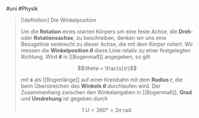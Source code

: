 #uni #Physik 

> [!definition] Die Winkelposition
> 
> Um die **Rotation** eines starren Körpers um eine feste Achse, die **Dreh**- oder **Rotationsachse**, zu beschreiben, denken wir uns eine Bezugslinie senkrecht zu dieser Achse, die mit dem Körper rotiert. Wir messen die **Winkelposition $\theta$** diese Linie relativ zu einer festgelegten Richtung. Wird **$\theta$** in [[Bogenmaß]] angegeben, so gilt
> 
> $$\theta = \frac{s}{r}$$
> 
> mit **$s$** als [[Bogenlänge]] auf einer Kreisbahn mit dem **Radius $r$**, die beim Überstreichen des **Winkels $\theta$** durchlaufen wird. Der Zusammenhang zwischen den Winkelangaben in [[Bogenmaß]], **Grad** und **Umdrehung** ist gegeben durch
> 
> $$1\ \mathrm{U} = 360° = 2 \pi\ \mathrm{rad}.$$